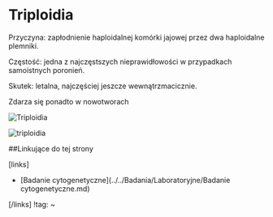 # Triploidia

Przyczyna: zapłodnienie haploidalnej komórki jajowej przez dwa haploidalne plemniki.

Częstość: jedna z najczęstszych nieprawidłowości w przypadkach samoistnych poronień.

Skutek: letalna, najczęściej jeszcze wewnątrzmacicznie.

Zdarza się ponadto w nowotworach



![Triploidia](img/1_Zrzut_ekranu_2017-01-24_o_23.05.23.png)

![triploidia](img/1_triploidia.jpg)



##Linkujące do tej strony

[links]

- [Badanie cytogenetyczne](../../Badania/Laboratoryjne/Badanie cytogenetyczne.md)


[/links]
!tag:
~

